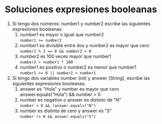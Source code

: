 # Soluciones expresiones booleanas

1. Si tengo dos números: number1 y number2 escribe las siguientes expresiones booleanas:
   1. number1 es mayor o igual que number2\
      `number1 >= number2`
   2. number1 es divisible entre dos y number2 es mayor que cero\
      `number1 % 2 == 0 && number2 > 0`
   3. number2 es 100 veces mayor que number1\
      `number2 > number1 * 100`
   4. number1 es positivo o number2 es menor que number1\
      `number1 >= 0 || number2 < number1`
2. Si tengo dos variables number (int) y answer (String), escribe las siguientes expresiones booleanas:
   1. answer es "Hola" y number es mayor que cero\
      answer.equals("Hola") && number > 0
   2. number es negativo o answer es distinto de "N"\
      `number < 0 && !answer.equals("N")`
   3. number es distinto de cero y answer es "S"\
      `number != 0 && answer.equals("S")`
